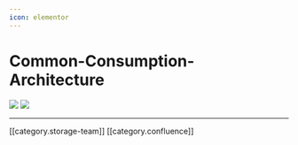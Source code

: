 ```yaml
---
icon: elementor
---
```


# Common-Consumption-Architecture

![](<../../../../../.gitbook/assets/image-20210811-031807 (1).png>) ![](<../../../../../.gitbook/assets/image-20200618-041224 (1).png>)

***

\[\[category.storage-team]] \[\[category.confluence]]
